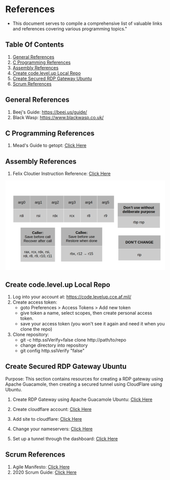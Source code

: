 # References  
- This document serves to compile a comprehensive list of valuable links and references covering various programming topics."
## Table Of Contents
1. [General References](#general-references)
1. [C Programming References](#c-programming-references)
1. [Assembly References](#assembly-references)
1. [Create code.level.up Local Repo](#create-codelevelup-local-repo)
1. [Create Secured RDP Gateway Ubuntu](#create-secured-rdp-gateway-ubuntu)
1. [Scrum References](#scrum-references)

## General References
1. Beej's Guide: https://beej.us/guide/
2. Black Wasp: https://www.blackwasp.co.uk/

## C Programming References
1. Mead's Guide to getopt: [Click Here](https://azrael.digipen.edu/~mmead/www/Courses/CS180/getopt.html)

## Assembly References
1. Felix Cloutier Instruction Reference: [Click Here](https://www.felixcloutier.com/x86/)

![image](./docs/register-usage.png)

## Create code.level.up Local Repo
1.  Log into your account at: https://code.levelup.cce.af.mil/
2.  Create access token:
    - goto Preferences > Access Tokens > Add new token
    - give token a name, select scopes, then create personal access token.
    - save your access token (you won't see it again and need it when you clone the repo)
3. Clone repository:
    - git -c http.sslVerify=false clone http://path/to/repo
    - change directory into repository
    - git config http.sslVerify "false"

## Create Secured RDP Gateway Ubuntu
Purpose: This section contains resources for creating a RDP gateway using Apache Guacamole, then creating a secured tunnel using CloudFlare using Ubuntu.

1. Create RDP Gateway using Apache Guacamole Ubuntu: [Click Here](https://www.atlantic.net/dedicated-server-hosting/how-to-create-remote-desktop-gateway-via-apache-guacamole-on-ubuntu-22-04/)

2. Create cloudflare account: [Click Here](https://www.cloudflare.com/)
3. Add site to cloudflare: [Click Here](https://developers.cloudflare.com/fundamentals/setup/manage-domains/add-site/)
4. Change your nameservers: [Click Here](https://developers.cloudflare.com/dns/zone-setups/full-setup/setup/)
5. Set up a tunnel through the dashboard: [Click Here](https://developers.cloudflare.com/cloudflare-one/connections/connect-networks/get-started/create-remote-tunnel/)

## Scrum References
1. Agile Manifesto: [Click Here](https://agilemanifesto.org/)
1. 2020 Scrum Guide: [Click Here](https://scrumguides.org/docs/scrumguide/v2020/2020-Scrum-Guide-US.pdf)
